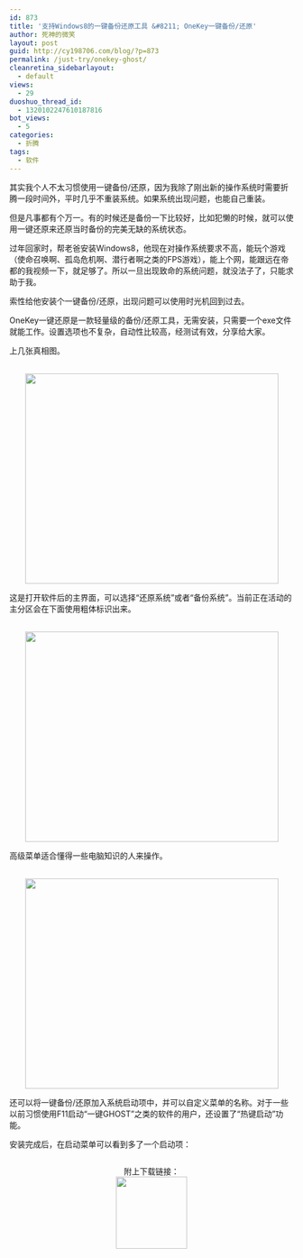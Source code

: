 ```yaml
---
id: 873
title: '支持Windows8的一键备份还原工具 &#8211; OneKey一键备份/还原'
author: 死神的微笑
layout: post
guid: http://cy198706.com/blog/?p=873
permalink: /just-try/onekey-ghost/
cleanretina_sidebarlayout:
  - default
views:
  - 29
duoshuo_thread_id:
  - 1320102247610187816
bot_views:
  - 5
categories:
  - 折腾
tags:
  - 软件
---
```

其实我个人不太习惯使用一键备份/还原，因为我除了刚出新的操作系统时需要折腾一段时间外，平时几乎不重装系统。如果系统出现问题，也能自己重装。

但是凡事都有个万一。有的时候还是备份一下比较好，比如犯懒的时候，就可以使用一键还原来还原当时备份的完美无缺的系统状态。

过年回家时，帮老爸安装Windows8，他现在对操作系统要求不高，能玩个游戏（使命召唤啊、孤岛危机啊、潜行者啊之类的FPS游戏），能上个网，能跟远在帝都的我视频一下，就足够了。所以一旦出现致命的系统问题，就没法子了，只能求助于我。

索性给他安装个一键备份/还原，出现问题可以使用时光机回到过去。  
<!--more-->

  
OneKey一键还原是一款轻量级的备份/还原工具，无需安装，只需要一个exe文件就能工作。设置选项也不复杂，自动性比较高，经测试有效，分享给大家。

上几张真相图。  
&nbsp;

<div style="text-align: center;">
  <img alt="" src="http://i1352.photobucket.com/albums/q645/cy198706/mess-ups/20130217155619.jpg" style="width: 449px; height: 373px;" />
</div>

这是打开软件后的主界面，可以选择&ldquo;还原系统&rdquo;或者&ldquo;备份系统&rdquo;。当前正在活动的主分区会在下面使用粗体标识出来。  
&nbsp;

<div style="text-align: center;">
  <img alt="" src="http://i1352.photobucket.com/albums/q645/cy198706/mess-ups/20130217155639.jpg" style="width: 449px; height: 373px;" />
</div>

高级菜单适合懂得一些电脑知识的人来操作。  
&nbsp;

<div style="text-align: center;">
  <img alt="" src="http://i1352.photobucket.com/albums/q645/cy198706/mess-ups/20130217155649.jpg" style="width: 449px; height: 373px;" />
</div>

还可以将一键备份/还原加入系统启动项中，并可以自定义菜单的名称。对于一些以前习惯使用F11启动&ldquo;一键GHOST&rdquo;之类的软件的用户，还设置了&ldquo;热键启动&rdquo;功能。

安装完成后，在启动菜单可以看到多了一个启动项：

<div style="text-align: center;">
  <img alt="" src="http://i1352.photobucket.com/albums/q645/cy198706/mess-ups/20130217155712.jpg" />
</div>

<p style="text-align: center;">
  附上下载链接：<br /> <a class="readmore" href="http://pan.baidu.com/share/link?shareid=324988&uk=151049050"><img alt="" src="http://cy198706.com/blog/wp-content/uploads/2013/04/download.png" style="width: 126px; height: 128px;" /></a>
</p>